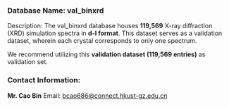 ### Database Name: val_binxrd
Description: The val_binxrd database houses **119,569** X-ray diffraction (XRD) simulation spectra in **d-I format**. This dataset serves as a validation dataset, wherein each crystal corresponds to only one spectrum.

We recommend utilizing this **validation dataset (119,569 entries)** as validation set.


### Contact Information:
**Mr. Cao Bin**
Email: bcao686@connect.hkust-gz.edu.cn

